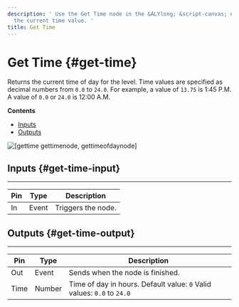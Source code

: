 ```yaml
---
description: ' Use the Get Time node in the &ALYlong; &script-canvas; editor tor return
  the current time value. '
title: Get Time
---
```

# Get Time {#get-time}

Returns the current time of day for the level\. Time values are specified as decimal numbers from `0.0` to `24.0`\. For example, a value of `13.75` is 1:45 P\.M\. A value of `0.0` or `24.0` is 12:00 A\.M\.

**Contents**
+ [Inputs](#get-time-input)
+ [Outputs](#get-time-output)

![\[gettime gettimenode, gettimeofdaynode\]](/images/userguide/scripting/script-canvas/scriptcanvasnodes/script-canvas-get-time-node.png)

## Inputs {#get-time-input}


****  

| Pin | Type | Description | 
| --- | --- | --- | 
| In | Event | Triggers the node\. | 

## Outputs {#get-time-output}


****  

| Pin | Type | Description | 
| --- | --- | --- | 
| Out | Event | Sends when the node is finished\. | 
| Time | Number |  Time of day in hours\.  Default value: `0` Valid values: `0.0` to `24.0`  | 